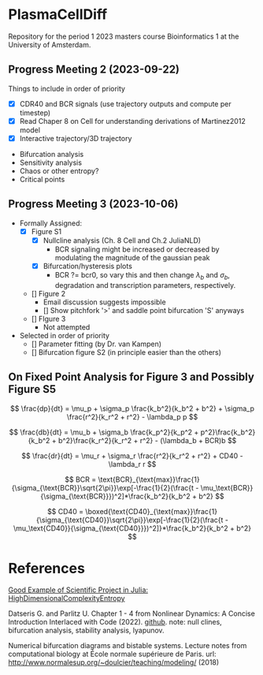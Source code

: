 # PlasmaCellDiff

Repository for the period 1 2023 masters course Bioinformatics 1 at the University of Amsterdam.

## Progress Meeting 2 (2023-09-22)

Things to include in order of priority

* [X] CDR40 and BCR signals (use trajectory outputs and compute per timestep)
* [X] Read Chaper 8 on Cell for understanding derivations of Martinez2012 model
* [X] Interactive trajectory/3D trajectory 
* Bifurcation analysis
* Sensitivity analysis
* Chaos or other entropy?
* Critical points

## Progress Meeting 3 (2023-10-06)

* Formally Assigned:
    * [X] Figure S1
        * [X] Nullcline analysis (Ch. 8 Cell and Ch.2 JuliaNLD)
            * BCR signaling might be increased or decreased by modulating the
            magnitude of the gaussian peak
        * [X] Bifurcation/hysteresis plots
            * BCR ?= bcr0, so vary this and then change $\lambda_b$ and $\sigma_b$,
            degradation and transcription parameters, respectively. 
    * [] Figure 2
        * Email discussion suggests impossible
        * [] Show pitchfork '>' and saddle point bifurcation 'S' anyways
    * [] FIgure 3
        * Not attempted
* Selected in order of priority
    * [] Parameter fitting (by Dr. van Kampen)
    * [] Bifurcation figure S2 (in principle easier than the others)

## On Fixed Point Analysis for Figure 3 and Possibly Figure S5

$$
\frac{dp}{dt} = \mu_p + \sigma_p \frac{k_b^2}{k_b^2 + b^2} + \sigma_p \frac{r^2}{k_r^2 + r^2} - \lambda_p p
$$

$$
\frac{db}{dt} = \mu_b + \sigma_b \frac{k_p^2}{k_p^2 + p^2}\frac{k_b^2}{k_b^2 + b^2}\frac{k_r^2}{k_r^2 + r^2} - (\lambda_b + BCR)b
$$

$$
\frac{dr}{dt} = \mu_r + \sigma_r \frac{r^2}{k_r^2 + r^2} + CD40 - \lambda_r r 
$$

$$
BCR = \text{BCR}_{\text{max}}\frac{1}{\sigma_{\text{BCR}}\sqrt{2\pi}}\exp[-\frac{1}{2}(\frac{t - \mu_\text{BCR}}{\sigma_{\text{BCR}}})^2]*\frac{k_b^2}{k_b^2 + b^2}
$$

$$
CD40 = \boxed{\text{CD40}_{\text{max}}\frac{1}{\sigma_{\text{CD40}}\sqrt{2\pi}}\exp[-\frac{1}{2}(\frac{t - \mu_\text{CD40}}{\sigma_{\text{CD40}}})^2]}*\frac{k_b^2}{k_b^2 + b^2}
$$

# References

[Good Example of  Scientific Project in Julia: HighDimensionalComplexityEntropy](https://github.com/ikottlarz/HighDimensionalComplexityEntropy)

Datseris G. and Parlitz U. Chapter 1 - 4 from Nonlinear Dynamics: A Concise 
Introduction Interlaced with Code (2022). 
[github](https://github.com/JuliaDynamics/NonlinearDynamicsTextbook/tree/master). 
note: null clines, bifurcation analysis, stability analysis, lyapunov.

Numerical bifurcation diagrams and bistable systems. Lecture notes from
computational biology at École normale supérieure de Paris. 
url: http://www.normalesup.org/~doulcier/teaching/modeling/ (2018)
